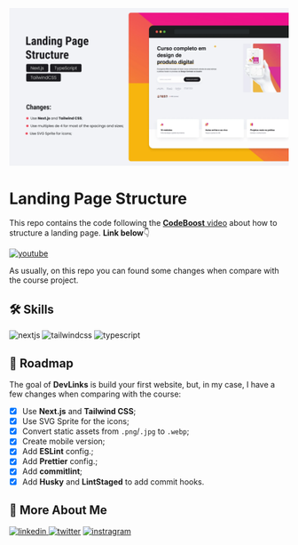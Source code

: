 ![Devlinks](public/assets/images/cover.webp)

# Landing Page Structure

This repo contains the code following the [**CodeBoost** video][video] about how to structure a landing page. **Link below**👇

[![youtube][youtube]][video]

As usually, on this repo you can found some changes when compare with the course project.

## 🛠 Skills

![nextjs][nextjs] ![tailwindcss][tailwindcss] ![typescript][typescript]

## 📄 Roadmap

The goal of **DevLinks** is build your first website, but, in my case, I have a few changes when comparing with the course:

- [x] Use **Next.js** and **Tailwind CSS**;
- [x] Use SVG Sprite for the icons;
- [x] Convert static assets from `.png`/`.jpg` to `.webp`;
- [x] Create mobile version;
- [x] Add **ESLint** config.;
- [x] Add **Prettier** config.;
- [x] Add **commitlint**;
- [x] Add **Husky** and **LintStaged** to add commit hooks.

## 🔗 More About Me

[
![linkedin](https://img.shields.io/badge/linkedin-0A66C2?style=for-the-badge&logo=linkedin&logoColor=white)
](https://linkedin.com/in/daniel-sousa-tutods)
[![twitter](https://img.shields.io/badge/twitter-1DA1F2?style=for-the-badge&logo=twitter&logoColor=white)](https://twitter.com/dsousa_12)
[![instragram](https://img.shields.io/badge/instragram-E4405F?style=for-the-badge&logo=instagram&logoColor=white)](https://twitter.com/dsousa_12)

[nextjs]: https://img.shields.io/badge/nextjs-1C1C1F?style=for-the-badge&logo=next.js&logoColor=white
[tailwindcss]: https://img.shields.io/badge/tailwindcss-1C1C1F?style=for-the-badge&logo=tailwindcss&logoColor=white
[typescript]: https://img.shields.io/badge/typescript-1C1C1F?style=for-the-badge&logo=typescript&logoColor=white
[gulp]: https://img.shields.io/badge/gulp-1C1C1F?style=for-the-badge&logo=gulp&logoColor=white
[youtube]: https://img.shields.io/badge/youtube-F04264?style=for-the-badge&logo=youtube&logoColor=white
[video]: https://youtu.be/LVv1LD7h6Jg
